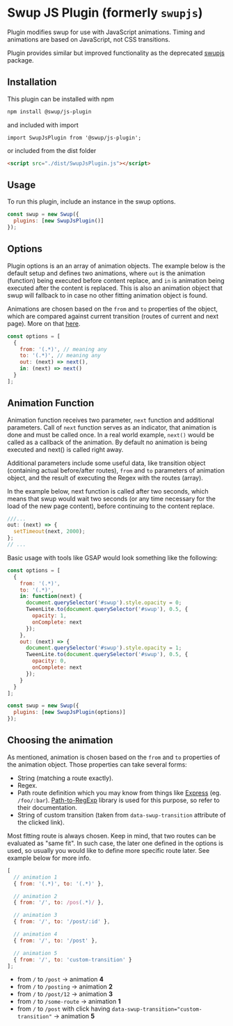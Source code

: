 # Swup JS Plugin (formerly `swupjs`)

Plugin modifies swup for use with JavaScript animations. Timing and animations are based on JavaScript, not CSS transitions.

Plugin provides similar but improved functionality as the deprecated [swupjs](https://github.com/swup/swupjs) package.

## Installation

This plugin can be installed with npm

```bash
npm install @swup/js-plugin
```

and included with import

```shell
import SwupJsPlugin from '@swup/js-plugin';
```

or included from the dist folder

```html
<script src="./dist/SwupJsPlugin.js"></script>
```

## Usage

To run this plugin, include an instance in the swup options.

```javascript
const swup = new Swup({
  plugins: [new SwupJsPlugin()]
});
```

## Options

Plugin options is an an array of animation objects.
The example below is the default setup and defines two animations,
where `out` is the animation (function) being executed before content replace, and `in` is animation being executed after the content is replaced.
This is also an animation object that swup will fallback to in case no other fitting animation object is found.

Animations are chosen based on the `from` and `to` properties of the object, which are compared against current transition (routes of current and next page).
More on that [here](#choosing-the-animation).

```javascript
const options = [
  {
    from: '(.*)', // meaning any
    to: '(.*)', // meaning any
    out: (next) => next(),
    in: (next) => next()
  }
];
```

## Animation Function

Animation function receives two parameter, `next` function and additional parameters.
Call of `next` function serves as an indicator, that animation is done and must be called once.
In a real world example, `next()` would be called as a callback of the animation.
By default no animation is being executed and next() is called right away.

Additional parameters include some useful data, like transition object (containing actual before/after routes), `from` and `to` parameters of animation object, and the result of executing the Regex with the routes (array).

In the example below, next function is called after two seconds,
which means that swup would wait two seconds (or any time necessary for the load of the new page content),
before continuing to the content replace.

```javascript
///...
out: (next) => {
  setTimeout(next, 2000);
};
// ...
```

Basic usage with tools like GSAP would look something like the following:

```javascript
const options = [
  {
    from: '(.*)',
    to: '(.*)',
    in: function(next) {
      document.querySelector('#swup').style.opacity = 0;
      TweenLite.to(document.querySelector('#swup'), 0.5, {
        opacity: 1,
        onComplete: next
      });
    },
    out: (next) => {
      document.querySelector('#swup').style.opacity = 1;
      TweenLite.to(document.querySelector('#swup'), 0.5, {
        opacity: 0,
        onComplete: next
      });
    }
  }
];

const swup = new Swup({
  plugins: [new SwupJsPlugin(options)]
});
```

## Choosing the animation

As mentioned, animation is chosen based on the `from` and `to` properties of the animation object.
Those properties can take several forms:

- String (matching a route exactly).
- Regex.
- Path route definition which you may know from things like [Express](https://expressjs.com/) (eg. `/foo/:bar`). [Path-to-RegExp](https://github.com/pillarjs/path-to-regexp) library is used for this purpose, so refer to their documentation.
- String of custom transition (taken from `data-swup-transition` attribute of the clicked link).

Most fitting route is always chosen.
Keep in mind, that two routes can be evaluated as "same fit".
In such case, the later one defined in the options is used, so usually you would like to define more specific route later.
See example below for more info.

```javascript
[
  // animation 1
  { from: '(.*)', to: '(.*)' },

  // animation 2
  { from: '/', to: /pos(.*)/ },

  // animation 3
  { from: '/', to: '/post/:id' },

  // animation 4
  { from: '/', to: '/post' },

  // animation 5
  { from: '/', to: 'custom-transition' }
];
```

- from `/` to `/post` → animation **4**
- from `/` to `/posting` → animation **2**
- from `/` to `/post/12` → animation **3**
- from `/` to `/some-route` → animation **1**
- from `/` to `/post` with click having `data-swup-transition="custom-transition"` → animation **5**
